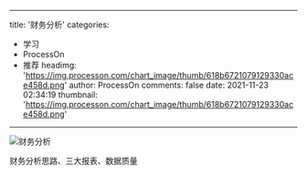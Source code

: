 
---
title: '财务分析'
categories: 
 - 学习
 - ProcessOn
 - 推荐
headimg: 'https://img.processon.com/chart_image/thumb/618b6721079129330ace458d.png'
author: ProcessOn
comments: false
date: 2021-11-23 02:34:19
thumbnail: 'https://img.processon.com/chart_image/thumb/618b6721079129330ace458d.png'
---

<div>   
<img class="thumb" alt="财务分析" src="https://img.processon.com/chart_image/thumb/618b6721079129330ace458d.png" referrerpolicy="no-referrer">
<p>财务分析思路、三大报表、数据质量</p>  
</div>
            